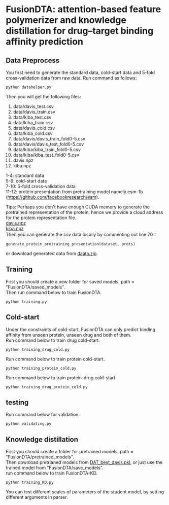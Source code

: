 # FusionDTA: attention-based feature polymerizer and knowledge distillation for drug–target binding affinity prediction

## Data Preprocess
You first need to generate the standard data, cold-start data and 5-fold cross-validation data from raw data. 
Run command as follows:
    
    python datahelper.py

Then you will get the following files:
1. data/davis_test.csv
2. data/davis_train.csv
3. data/kiba_test.csv
4. data/kiba_train.csv
5. data/davis_cold.csv
6. data/kiba_cold.csv
7. data/davis/davis_train_fold0-5.csv
8. data/davis/davis_test_fold0-5.csv
9. data/kiba/kiba_train_fold0-5.csv
10. data/kiba/kiba_test_fold0-5.csv
11. davis.npz
12. kiba.npz


1-4: standard data  
5-6: cold-start data  
7-10: 5-fold cross-validation data  
11-12: protein presentation from pretraining model namely esm-1b (https://github.com/facebookresearch/esm).

Tips: Perhaps you don't have enough CUDA memory to generate the pretrained representation of the protein, hence we provide a cloud address for the protein representation file.  
[davis.npz](https://drive.google.com/file/d/1EF4MdCPJ_8bWgdABK_GTKbTqROYtObv6/view?usp=sharing)  
[kiba.npz](https://drive.google.com/file/d/1V0DRxVpfdle91-yiUdZ7LtVZ_YsAodPi/view?usp=sharing)  
Then you can generate the csv data locally by commenting out line 70： 

    generate_protein_pretraining_presentation(dataset, prots)  
    
or download generated data from [daata.zip](https://drive.google.com/file/d/1evKHwYmUkpJAR_BWK-WTMASKx3Fcivn0/view?usp=sharing).

## Training
First you should create a new folder for saved models, path = "FusionDTA/saved_models".  
Then run command below to train FusionDTA.

    python training.py
  
## Cold-start
Under the constraints of cold-start, FusionDTA can only predict binding affinity from unseen protein, unseen drug and both of them.  
Run command below to train drug cold-start.

    python training_drug_cold.py
    
Run command below to train protein cold-start.

    python training_protein_cold.py
    
Run command below to train protein-drug cold-start.

    python training_drug_protein_cold.py

  
## testing
Run command below for validation.

    python validating.py 

## Knowledge distillation
First you should create a folder for pretrained models, path = "FusionDTA/pretrained_models".  
Then download pretrianed models from [DAT_best_davis.pkl](https://drive.google.com/file/d/1FfFLPhM2-97qvgkzcTiU30PluRPCm6vU/view?usp=sharing), or just use the trained model from "FusionDTA/save_models".  
run command below to train FusionDTA-KD.

    python training_KD.py
    
You can test different scales of parameters of the student model, by setting different arguments in parser.

